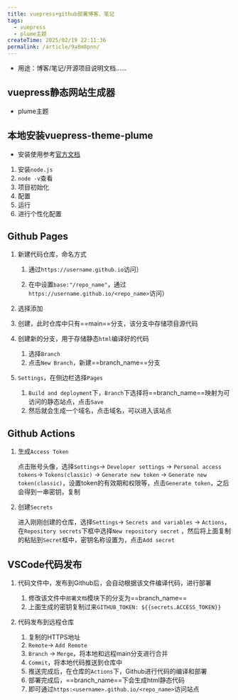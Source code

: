 ```yaml
---
title: vuepress+github部署博客、笔记
tags:
  - vuepress
  - plume主题
createTime: 2025/02/19 22:11:36
permalink: /article/9a8m8pnn/
---
```


- 用途：博客/笔记/开源项目说明文档……

## vuepress静态网站生成器
- plume主题
## 本地安装vuepress-theme-plume
- 安装使用参考[官方文档](https://theme-plume.vuejs.press/)
1. 安装`node.js`
2. `node -v`查看
3. 项目初始化
4. 配置
5. 运行
6. 进行个性化配置
## Github Pages
1. 新建代码仓库，命名方式
   1. <Badge type="danger" text="username.github.io" />
      
      通过`https://username.github.io`访问）
   2. <Badge type="danger" text="repo_name" />

      在<Badge type="danger" text="config.ts" />中设置`base:"/repo_name"`，通过`https://username.github.io/<repo_name>`访问）
   
2. 选择添加<Badge type="danger" text="README.md" />
3. 创建，此时仓库中只有==main==<Icon name="mdi:source-branch" color="currentColor" size="1em" />分支，该分支中存储项目源代码
4. 创建新的分支，用于存储静态`html`编译好的代码
   1. 选择`Branch`
   2. 点击`New Branch`，新建==branch_name==<Icon name="mdi:source-branch" color="currentColor" size="1em" />分支
5. `Settings`，在侧边栏选择`Pages`
   1. `Build and deployment`下，`Branch`下选择将==branch_name==<Icon name="mdi:source-branch" color="currentColor" size="1em" />映射为可访问的静态站点，点击`Save`
   2. 然后就会生成一个域名，点击域名，可以进入该站点
## Github Actions
1. 生成`Access Token`
   
   点击账号头像，选择`Settings`$\rightarrow$ `Developer settings` $\rightarrow$ `Personal access tokens`$\rightarrow$ `Tokens(classic)` $\rightarrow$ `Generate new token` $\rightarrow$ `Generate new token(classic)`，设置token的有效期和权限等，点击`Generate token`，之后会得到一串<Badge type="danger" text="token" />密钥，复制
2. 创建`Secrets`
   
   进入刚刚创建的仓库<Badge type="danger" text="repo_name" />，选择`Settings`$\rightarrow$ `Secrets and variables` $\rightarrow$ `Actions`，在`Repository secrets`下框中选择`New repository secret` ，然后将上面复制的<Badge type="danger" text="token" />粘贴到`Secret`框中，密钥名称设置为<Badge type="danger" text="ACCESS_TOKEN" />，点击`Add secret`
## VSCode代码发布
1. 代码文件中<Badge type="danger" text="deploy-docs.yml" />，发布到Github后，会自动根据该文件编译代码，进行部署
   1. 修改该文件中`部署文档`模块下的分支为==branch_name==
   2. 上面生成的密钥复制过来`GITHUB_TOKEN: ${{secrets.ACCESS_TOKEN}}`

2. 代码发布到远程仓库
   1. 复制<Badge type="danger" text="repo_name" />的HTTPS地址
   2. `Remote`$\rightarrow$ `Add Remote`
   3. `Branch` $\rightarrow$ `Merge`，将本地和远程main分支进行合并
   4. `Commit`，将本地代码推送到仓库中
   5. 推送完成后，在仓库的`Actions`下，Github进行代码的编译和部署
   6. 部署完成后，==branch_name==<Icon name="mdi:source-branch" color="currentColor" size="1em" />下会生成html静态代码
   7. 即可通过`https:<username>.github.io/<repo_name>`访问站点